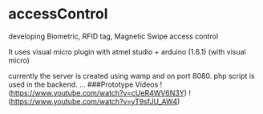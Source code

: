 # accessControl
developing Biometric, RFID tag, Magnetic Swipe access control

It uses visual micro plugin with atmel studio + arduino (1.6.1) (with visual micro)

currently the server is created using wamp and on port 8080.
php script is used in the backend.
...
###Prototype Videos
!(https://www.youtube.com/watch?v=cUeR4WV6N3Y)
!(https://www.youtube.com/watch?v=yT9sfJU_AW4)
